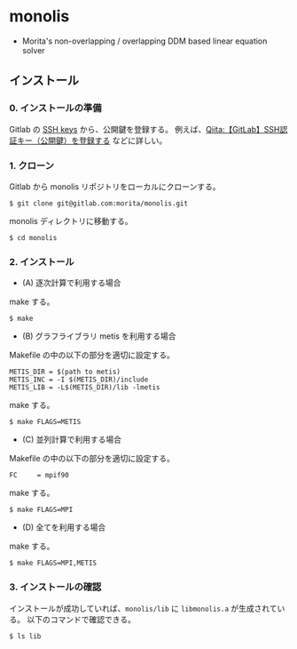 # monolis

- Morita's non-overlapping / overlapping DDM based linear equation solver

## インストール

### 0. インストールの準備

Gitlab の [SSH keys](https://gitlab.com/profile/keys) から、公開鍵を登録する。
例えば、[Qiita:【GitLab】SSH認証キー（公開鍵）を登録する](https://qiita.com/CUTBOSS/items/462a2ed28d264aeff7d5) などに詳しい。

### 1. クローン

Gitlab から monolis リポジトリをローカルにクローンする。

```
$ git clone git@gitlab.com:morita/monolis.git
```

monolis ディレクトリに移動する。

```
$ cd monolis
```

### 2. インストール

- (A) 逐次計算で利用する場合

make する。

```
$ make
```

- (B) グラフライブラリ metis を利用する場合


Makefile の中の以下の部分を適切に設定する。

```
METIS_DIR = $(path to metis)
METIS_INC = -I $(METIS_DIR)/include
METIS_LIB = -L$(METIS_DIR)/lib -lmetis
```

make する。


```
$ make FLAGS=METIS
```

- (C) 並列計算で利用する場合

Makefile の中の以下の部分を適切に設定する。

```
FC     = mpif90
```

make する。

```
$ make FLAGS=MPI
```

- (D) 全てを利用する場合

make する。

```
$ make FLAGS=MPI,METIS
```

### 3. インストールの確認

インストールが成功していれば、`monolis/lib` に `libmonolis.a` が生成されている。
以下のコマンドで確認できる。

```
$ ls lib
```

